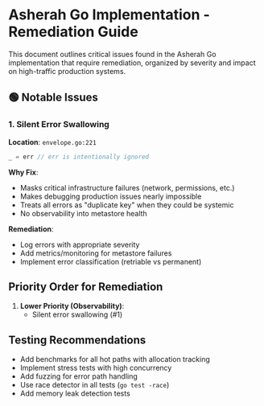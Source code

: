 # Asherah Go Implementation - Remediation Guide

This document outlines critical issues found in the Asherah Go implementation that require remediation, organized by severity and impact on high-traffic production systems.

## 🟢 Notable Issues

### 1. Silent Error Swallowing
**Location**: `envelope.go:221`
```go
_ = err // err is intentionally ignored
```

**Why Fix**:
- Masks critical infrastructure failures (network, permissions, etc.)
- Makes debugging production issues nearly impossible
- Treats all errors as "duplicate key" when they could be systemic
- No observability into metastore health

**Remediation**:
- Log errors with appropriate severity
- Add metrics/monitoring for metastore failures
- Implement error classification (retriable vs permanent)


## Priority Order for Remediation

1. **Lower Priority (Observability)**:
   - Silent error swallowing (#1)

## Testing Recommendations

- Add benchmarks for all hot paths with allocation tracking
- Implement stress tests with high concurrency
- Add fuzzing for error path handling
- Use race detector in all tests (`go test -race`)
- Add memory leak detection tests